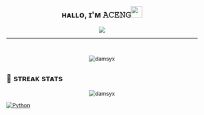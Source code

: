 <h2 align="center">ʜᴀʟʟᴏ, ɪ'ᴍ 𝙰𝙲𝙴𝙽𝙶<img src="https://media.giphy.com/media/hvRJCLFzcasrR4ia7z/giphy.gif" width="30"></h2>
<p align="center">
  <a href="https://github.com/damsyx/readme-typing-svg"><img src="https://readme-typing-svg.herokuapp.com?lines=Im+Just+Amateur;But+I+Will+Keep+Learning;I%20|%20Like%20Sebat's%20%20:);Let's%20Study;Together%20HIHI%20:)%20:)&center=true&width=500&height=60"></a>
</p>
<hr/>
<br>
<p align="center"> <img src="https://komarev.com/ghpvc/?username=damsyx8&label=Profile%20views&color=0e75b6&style=plastic" alt="damsyx" /> </p>

## 📍 sᴛʀᴇᴀᴋ sᴛᴀᴛs
<p align="center"><img src="https://github-readme-streak-stats.herokuapp.com/?user=damsyx&theme=algolia" alt="damsyx"  /></p>

<p align="left"> 


   <a href="https://www.python.org" target="_blank">
    <img alt="Python" src="https://img.shields.io/badge/Python%20-%2314354C.svg?logo=python&logoColor=white">
  </a>

</p>
